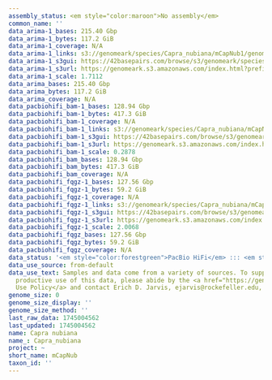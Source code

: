 ```yaml
---
assembly_status: <em style="color:maroon">No assembly</em>
common_name: ''
data_arima-1_bases: 215.40 Gbp
data_arima-1_bytes: 117.2 GiB
data_arima-1_coverage: N/A
data_arima-1_links: s3://genomeark/species/Capra_nubiana/mCapNub1/genomic_data/arima/<br>
data_arima-1_s3gui: https://42basepairs.com/browse/s3/genomeark/species/Capra_nubiana/mCapNub1/genomic_data/arima/
data_arima-1_s3url: https://genomeark.s3.amazonaws.com/index.html?prefix=species/Capra_nubiana/mCapNub1/genomic_data/arima/
data_arima-1_scale: 1.7112
data_arima_bases: 215.40 Gbp
data_arima_bytes: 117.2 GiB
data_arima_coverage: N/A
data_pacbiohifi_bam-1_bases: 128.94 Gbp
data_pacbiohifi_bam-1_bytes: 417.3 GiB
data_pacbiohifi_bam-1_coverage: N/A
data_pacbiohifi_bam-1_links: s3://genomeark/species/Capra_nubiana/mCapNub1/genomic_data/pacbio_hifi/<br>
data_pacbiohifi_bam-1_s3gui: https://42basepairs.com/browse/s3/genomeark/species/Capra_nubiana/mCapNub1/genomic_data/pacbio_hifi/
data_pacbiohifi_bam-1_s3url: https://genomeark.s3.amazonaws.com/index.html?prefix=species/Capra_nubiana/mCapNub1/genomic_data/pacbio_hifi/
data_pacbiohifi_bam-1_scale: 0.2878
data_pacbiohifi_bam_bases: 128.94 Gbp
data_pacbiohifi_bam_bytes: 417.3 GiB
data_pacbiohifi_bam_coverage: N/A
data_pacbiohifi_fqgz-1_bases: 127.56 Gbp
data_pacbiohifi_fqgz-1_bytes: 59.2 GiB
data_pacbiohifi_fqgz-1_coverage: N/A
data_pacbiohifi_fqgz-1_links: s3://genomeark/species/Capra_nubiana/mCapNub1/genomic_data/pacbio_hifi/<br>
data_pacbiohifi_fqgz-1_s3gui: https://42basepairs.com/browse/s3/genomeark/species/Capra_nubiana/mCapNub1/genomic_data/pacbio_hifi/
data_pacbiohifi_fqgz-1_s3url: https://genomeark.s3.amazonaws.com/index.html?prefix=species/Capra_nubiana/mCapNub1/genomic_data/pacbio_hifi/
data_pacbiohifi_fqgz-1_scale: 2.0068
data_pacbiohifi_fqgz_bases: 127.56 Gbp
data_pacbiohifi_fqgz_bytes: 59.2 GiB
data_pacbiohifi_fqgz_coverage: N/A
data_status: '<em style="color:forestgreen">PacBio HiFi</em> ::: <em style="color:forestgreen">Arima</em>'
data_use_source: from-default
data_use_text: Samples and data come from a variety of sources. To support fair and
  productive use of this data, please abide by the <a href="https://genome10k.soe.ucsc.edu/data-use-policies/">Data
  Use Policy</a> and contact Erich D. Jarvis, ejarvis@rockefeller.edu, with any questions.
genome_size: 0
genome_size_display: ''
genome_size_method: ''
last_raw_data: 1745004562
last_updated: 1745004562
name: Capra nubiana
name_: Capra_nubiana
project: ~
short_name: mCapNub
taxon_id: ''
---
```

